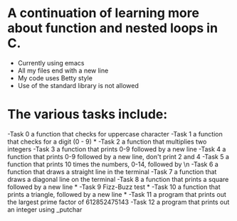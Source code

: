 # A continuation of learning more about function and nested loops in C.
- Currently using emacs
- All my files end with a new line
- My code uses Betty style
- Use of the standard library is not allowed

# The various tasks include:
-Task 0 a function that checks for uppercase character
-Task 1 a function that checks for a digit (0 - 9) *
-Task 2 a function that multiplies two integers
-Task 3 a function that prints 0-9 followed by a new line
-Task 4 a function that prints 0-9 followed by a new line, don't print 2 and 4
-Task 5 a function that prints 10 times the numbers, 0-14, followed by \n
-Task 6 a function that draws a straight line in the terminal
-Task 7 a function that draws a diagonal line on the terminal
-Task 8 a function that prints a square followed by a new line *
-Task 9 Fizz-Buzz test *
-Task 10 a function that prints a triangle, followed by a new line *
-Task 11 a program that prints out the largest prime factor of 612852475143
-Task 12 a program that prints out an integer using _putchar
